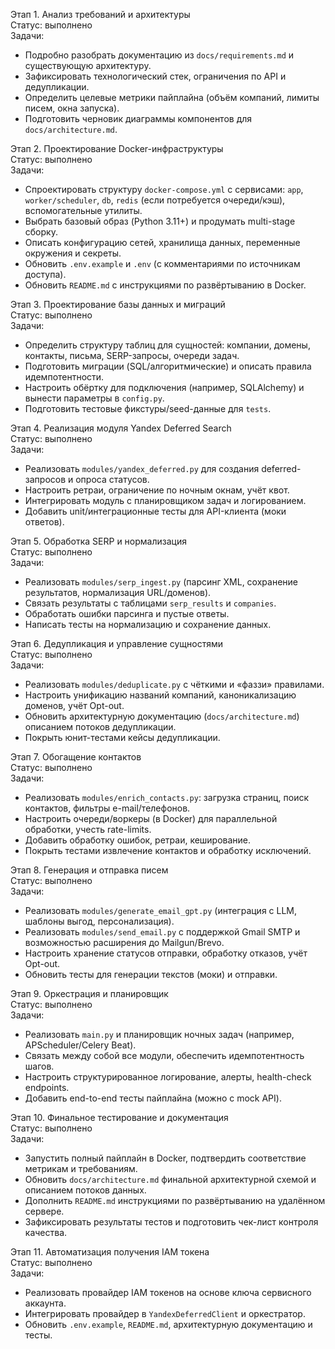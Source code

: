 Этап 1. Анализ требований и архитектуры  
Статус: выполнено  
Задачи:  
- Подробно разобрать документацию из `docs/requirements.md` и существующую архитектуру.  
- Зафиксировать технологический стек, ограничения по API и дедупликации.  
- Определить целевые метрики пайплайна (объём компаний, лимиты писем, окна запуска).  
- Подготовить черновик диаграммы компонентов для `docs/architecture.md`.

Этап 2. Проектирование Docker-инфраструктуры  
Статус: выполнено  
Задачи:  
- Спроектировать структуру `docker-compose.yml` с сервисами: `app`, `worker/scheduler`, `db`, `redis` (если потребуется очереди/кэш), вспомогательные утилиты.  
- Выбрать базовый образ (Python 3.11+) и продумать multi-stage сборку.  
- Описать конфигурацию сетей, хранилища данных, переменные окружения и секреты.  
- Обновить `.env.example` и `.env` (с комментариями по источникам доступа).  
- Обновить `README.md` с инструкциями по развёртыванию в Docker.

Этап 3. Проектирование базы данных и миграций  
Статус: выполнено  
Задачи:  
- Определить структуру таблиц для сущностей: компании, домены, контакты, письма, SERP-запросы, очереди задач.  
- Подготовить миграции (SQL/алгоритмические) и описать правила идемпотентности.  
- Настроить обёртку для подключения (например, SQLAlchemy) и вынести параметры в `config.py`.  
- Подготовить тестовые фикстуры/seed-данные для `tests`.

Этап 4. Реализация модуля Yandex Deferred Search  
Статус: выполнено  
Задачи:  
- Реализовать `modules/yandex_deferred.py` для создания deferred-запросов и опроса статусов.  
- Настроить ретраи, ограничение по ночным окнам, учёт квот.  
- Интегрировать модуль с планировщиком задач и логированием.  
- Добавить unit/интеграционные тесты для API-клиента (моки ответов).

Этап 5. Обработка SERP и нормализация  
Статус: выполнено  
Задачи:  
- Реализовать `modules/serp_ingest.py` (парсинг XML, сохранение результатов, нормализация URL/доменов).  
- Связать результаты с таблицами `serp_results` и `companies`.  
- Обработать ошибки парсинга и пустые ответы.  
- Написать тесты на нормализацию и сохранение данных.

Этап 6. Дедупликация и управление сущностями  
Статус: выполнено  
Задачи:  
- Реализовать `modules/deduplicate.py` с чёткими и «фаззи» правилами.  
- Настроить унификацию названий компаний, каноникализацию доменов, учёт Opt-out.  
- Обновить архитектурную документацию (`docs/architecture.md`) описанием потоков дедупликации.  
- Покрыть юнит-тестами кейсы дедупликации.

Этап 7. Обогащение контактов  
Статус: выполнено  
Задачи:  
- Реализовать `modules/enrich_contacts.py`: загрузка страниц, поиск контактов, фильтры e-mail/телефонов.  
- Настроить очереди/воркеры (в Docker) для параллельной обработки, учесть rate-limits.  
- Добавить обработку ошибок, ретраи, кеширование.  
- Покрыть тестами извлечение контактов и обработку исключений.

Этап 8. Генерация и отправка писем  
Статус: выполнено  
Задачи:  
- Реализовать `modules/generate_email_gpt.py` (интеграция с LLM, шаблоны выгод, персонализация).  
- Реализовать `modules/send_email.py` с поддержкой Gmail SMTP и возможностью расширения до Mailgun/Brevo.  
- Настроить хранение статусов отправки, обработку отказов, учёт Opt-out.  
- Обновить тесты для генерации текстов (моки) и отправки.

Этап 9. Оркестрация и планировщик  
Статус: выполнено  
Задачи:  
- Реализовать `main.py` и планировщик ночных задач (например, APScheduler/Celery Beat).  
- Связать между собой все модули, обеспечить идемпотентность шагов.  
- Настроить структурированное логирование, алерты, health-check endpoints.  
- Добавить end-to-end тесты пайплайна (можно с mock API).

Этап 10. Финальное тестирование и документация  
Статус: выполнено  
Задачи:  
- Запустить полный пайплайн в Docker, подтвердить соответствие метрикам и требованиям.  
- Обновить `docs/architecture.md` финальной архитектурной схемой и описанием потоков данных.  
- Дополнить `README.md` инструкциями по развёртыванию на удалённом сервере.  
- Зафиксировать результаты тестов и подготовить чек-лист контроля качества.

Этап 11. Автоматизация получения IAM токена  
Статус: выполнено  
Задачи:  
- Реализовать провайдер IAM токенов на основе ключа сервисного аккаунта.  
- Интегрировать провайдер в `YandexDeferredClient` и оркестратор.  
- Обновить `.env.example`, `README.md`, архитектурную документацию и тесты.
